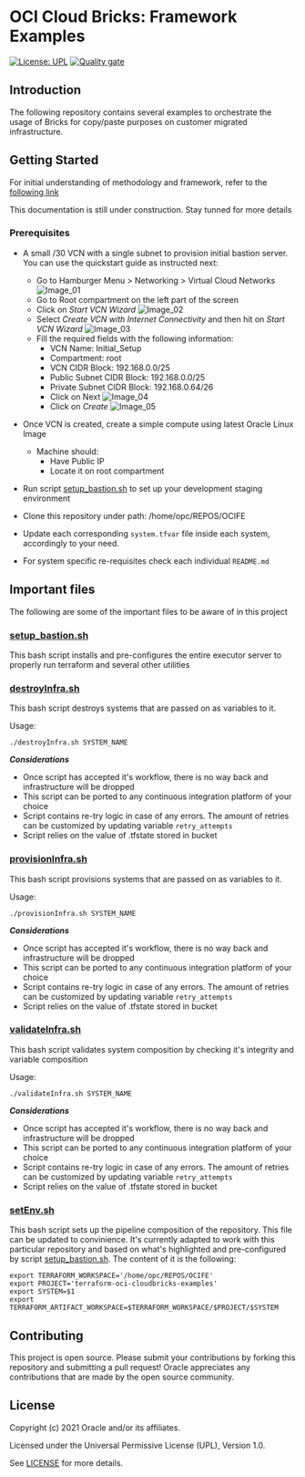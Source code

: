 # OCI Cloud Bricks: Framework Examples

[![License: UPL](https://img.shields.io/badge/license-UPL-green)](https://img.shields.io/badge/license-UPL-green) [![Quality gate](https://sonarcloud.io/api/project_badges/quality_gate?project=oracle-devrel_terraform-oci-cloudbricks-examples)](https://sonarcloud.io/dashboard?id=oracle-devrel_terraform-oci-cloudbricks-examples)

## Introduction
The following repository contains several examples to orchestrate the usage of Bricks for copy/paste purposes on customer migrated infrastructure.

## Getting Started
For initial understanding of methodology and framework, refer to the [following link](https://blogs.oracle.com/startup/infrastructure-as-code-for-startups)

This documentation is still under construction. Stay tunned for more details

### Prerequisites
- A small /30 VCN with a single subnet to provision initial bastion server. You can use the quickstart guide as instructed next:

    
    - Go to Hamburger Menu > Networking > Virtual Cloud Networks
        ![Image_01](./images/Pivot_Setup_01.png)
    - Go to Root compartment on the left part of the screen
    - Click on *Start VCN Wizard*
        ![Image_02](./images/Pivot_Setup_02.png)
    - Select *Create VCN with Internet Connectivity* and then hit on *Start VCN Wizard*
        ![Image_03](./images/Pivot_Setup_03.png)
    - Fill the required fields with the following information: 
      - VCN Name: Initial_Setup
      - Compartment: root
      - VCN CIDR Block: 192.168.0.0/25
      - Public Subnet CIDR Block: 192.168.0.0/25
      - Private Subnet CIDR Block: 192.168.0.64/26
      - Click on Next
        ![Image_04](./images/Pivot_Setup_04.png)
      - Click on *Create*
        ![Image_05](./images/Pivot_Setup_05.png)
- Once VCN is created, create a simple compute using latest Oracle Linux Image
  - Machine should: 
    - Have Public IP
    - Locate it on root compartment
- Run script [setup_bastion.sh](setup_bastion.sh) to set up your development staging environment
- Clone this repository under path: /home/opc/REPOS/OCIFE
- Update each corresponding `system.tfvar` file inside each system, accordingly to your need.
- For system specific re-requisites check each individual `README.md`
  

## Important files
The following are some of the important files to be aware of in this project

### [setup_bastion.sh](setup_bastion.sh)
This bash script installs and pre-configures the entire executor server to properly run terraform and several other utilities


### [destroyInfra.sh](destroyInfra.sh)
This bash script destroys systems that are passed on as variables to it. 

Usage: 
```shell
./destroyInfra.sh SYSTEM_NAME
```


***Considerations***
- Once script has accepted it's workflow, there is no way back and infrastructure will be dropped
- This script can be ported to any continuous integration platform of your choice
- Script contains re-try logic in case of any errors. The amount of retries can be customized by updating variable `retry_attempts`
- Script relies on the value of .tfstate stored in bucket


### [provisionInfra.sh](provisionInfra.sh)
This bash script provisions systems that are passed on as variables to it. 

Usage: 
```shell
./provisionInfra.sh SYSTEM_NAME
```
***Considerations***
- Once script has accepted it's workflow, there is no way back and infrastructure will be dropped
- This script can be ported to any continuous integration platform of your choice
- Script contains re-try logic in case of any errors. The amount of retries can be customized by updating variable `retry_attempts`
- Script relies on the value of .tfstate stored in bucket


### [validateInfra.sh](validateInfra.sh)
This bash script validates system composition by checking it's integrity and variable composition

Usage: 
```shell
./validateInfra.sh SYSTEM_NAME
```

***Considerations***
- Once script has accepted it's workflow, there is no way back and infrastructure will be dropped
- This script can be ported to any continuous integration platform of your choice
- Script contains re-try logic in case of any errors. The amount of retries can be customized by updating variable `retry_attempts`
- Script relies on the value of .tfstate stored in bucket

### [setEnv.sh](setEnv.sh)
This bash script sets up the pipeline composition of the repository. This file can be updated to convinience. It's currently adapted to work with this particular repository and based on what's highlighted and pre-configured by script [setup_bastion.sh](setup_bastion.sh). The content of it is the following: 

```shell
export TERRAFORM_WORKSPACE='/home/opc/REPOS/OCIFE'
export PROJECT='terraform-oci-cloudbricks-examples'
export SYSTEM=$1
export TERRAFORM_ARTIFACT_WORKSPACE=$TERRAFORM_WORKSPACE/$PROJECT/$SYSTEM

```

## Contributing
This project is open source.  Please submit your contributions by forking this repository and submitting a pull request!  Oracle appreciates any contributions that are made by the open source community.

## License
Copyright (c) 2021 Oracle and/or its affiliates.

Licensed under the Universal Permissive License (UPL), Version 1.0.

See [LICENSE](LICENSE) for more details.
